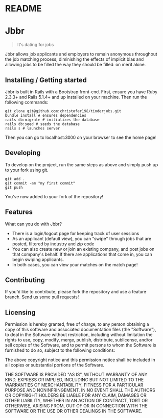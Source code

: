 # README

# Jbbr
> It's dating for jobs

Jbbr allows job applicants and employers to remain anonymous throughout the job matching process, diminishing the effects of implicit bias and allowing jobs to be filled the way they should be filled: on merit alone.

## Installing / Getting started

Jbbr is built in Rails with a Bootstrap front-end. First, ensure you have Ruby 2.3.3+ and Rails 5.1.4+ and up installed on your machine. Then run the following commands:

```shell
git clone git@github.com:christofer198/tinderjobs.git
bundle install # ensures dependencies
rails db:migrate # initializes the database
rails db:seed # seeds the database
rails s # launches server
```

Then you can go to localhost:3000 on your browser to see the home page!

## Developing

To develop on the project, run the same steps as above and simply push up to your fork using git.

```shell
git add .
git commit -am "my first commit"
git push
```

You've now added to your fork of the repository!

## Features

What can you do with Jbbr?
* There is a login/logout page for keeping track of user sessions
* As an applicant (default view), you can "swipe" through jobs that are posted, filtered by industry and zip code
* You can also create new or join an existing company, and post jobs on that company's behalf. If there are applications that come in, you can begin swiping applicants.
* In both cases, you can view your matches on the match page!

## Contributing

If you'd like to contribute, please fork the repository and use a feature
branch. Send us some pull requests!

## Licensing

Permission is hereby granted, free of charge, to any person obtaining a copy of this software and associated documentation files (the "Software"), to deal in the Software without restriction, including without limitation the rights to use, copy, modify, merge, publish, distribute, sublicense, and/or sell copies of the Software, and to permit persons to whom the Software is furnished to do so, subject to the following conditions:

The above copyright notice and this permission notice shall be included in all copies or substantial portions of the Software.

THE SOFTWARE IS PROVIDED "AS IS", WITHOUT WARRANTY OF ANY KIND, EXPRESS OR IMPLIED, INCLUDING BUT NOT LIMITED TO THE WARRANTIES OF MERCHANTABILITY, FITNESS FOR A PARTICULAR PURPOSE AND NONINFRINGEMENT. IN NO EVENT SHALL THE AUTHORS OR COPYRIGHT HOLDERS BE LIABLE FOR ANY CLAIM, DAMAGES OR OTHER LIABILITY, WHETHER IN AN ACTION OF CONTRACT, TORT OR OTHERWISE, ARISING FROM, OUT OF OR IN CONNECTION WITH THE SOFTWARE OR THE USE OR OTHER DEALINGS IN THE SOFTWARE.
